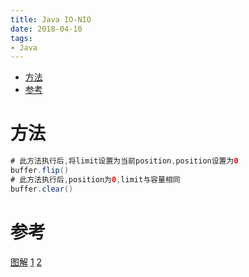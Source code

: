 ```yaml
---
title: Java IO-NIO
date: 2018-04-10
tags:
- Java
---
```

<!-- TOC -->

- [方法](#方法)
- [参考](#参考)

<!-- /TOC -->

# 方法

```Java
# 此方法执行后,将limit设置为当前position,position设置为0
buffer.flip()
# 此方法执行后,position为0,limit与容量相同
buffer.clear()
```

# 参考

[图解](https://blog.csdn.net/z781582206/article/details/77868160)
[1](http://www.importnew.com/?p=18763)
[2](https://blog.csdn.net/shenshen123jun/article/details/18287575)